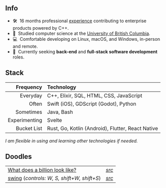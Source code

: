 ## Info

- 🛠️&nbsp; 16 months professional [experience](https://linkedin.com/in/peytonseigo) contributing to enterprise products powered by C++. 
- 📜&nbsp; Studied computer science at the [University of British Columbia](https://www.cs.ubc.ca/about-our-department).
- 💻&nbsp; Comfortable developing on Linux, macOS, and Windows, in-person and remote.
- 💼&nbsp; Currently seeking **back-end** and **full-stack software development** roles.

## Stack

|Frequency|Technology|
|-:|:-|
|Everyday|C++, Elixir, SQL, HTML, CSS, JavaScript|
|Often|Swift (iOS), GDScript (Godot), Python|
|Sometimes|Java, Bash|
|Experimenting|Svelte|
|Bucket List|Rust, Go, Kotlin (Android), Flutter, React Native|

_I am flexible in using and learning other technologies if needed._

## Doodles

|||
|-|-|
| [What does a billion look like?](https://pseigo.github.io/what-does-a-billion-look-like/) | _[src](https://github.com/pseigo/what-does-a-billion-look-like)_ |
| [swing](https://peytonseigo.ca/projects/swing/) (_controls: W, S, shift+W, shift+S_) | _[src](https://peytonseigo.ca/projects/swing/src/main.js)_ |
